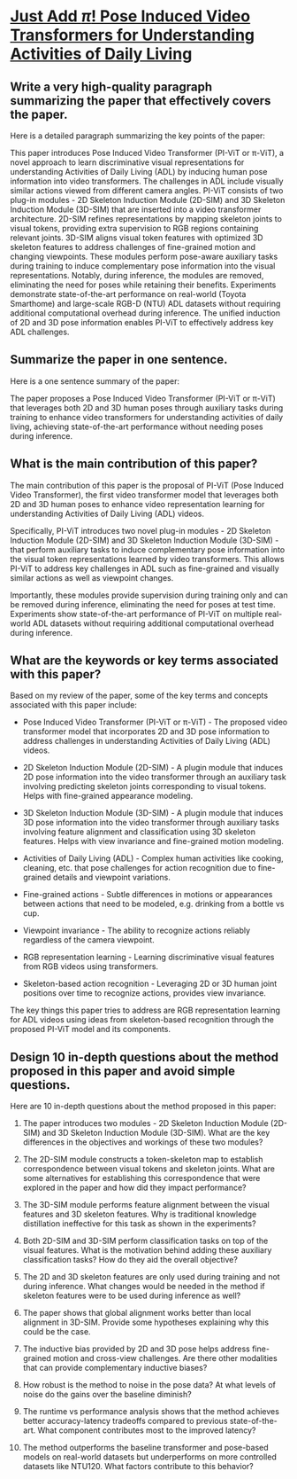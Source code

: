 # [Just Add $π$! Pose Induced Video Transformers for Understanding   Activities of Daily Living](https://arxiv.org/abs/2311.18840)

## Write a very high-quality paragraph summarizing the paper that effectively covers the paper.

 Here is a detailed paragraph summarizing the key points of the paper:

This paper introduces Pose Induced Video Transformer (PI-ViT or π-ViT), a novel approach to learn discriminative visual representations for understanding Activities of Daily Living (ADL) by inducing human pose information into video transformers. The challenges in ADL include visually similar actions viewed from different camera angles. PI-ViT consists of two plug-in modules - 2D Skeleton Induction Module (2D-SIM) and 3D Skeleton Induction Module (3D-SIM) that are inserted into a video transformer architecture. 2D-SIM refines representations by mapping skeleton joints to visual tokens, providing extra supervision to RGB regions containing relevant joints. 3D-SIM aligns visual token features with optimized 3D skeleton features to address challenges of fine-grained motion and changing viewpoints. These modules perform pose-aware auxiliary tasks during training to induce complementary pose information into the visual representations. Notably, during inference, the modules are removed, eliminating the need for poses while retaining their benefits. Experiments demonstrate state-of-the-art performance on real-world (Toyota Smarthome) and large-scale RGB-D (NTU) ADL datasets without requiring additional computational overhead during inference. The unified induction of 2D and 3D pose information enables PI-ViT to effectively address key ADL challenges.


## Summarize the paper in one sentence.

 Here is a one sentence summary of the paper:

The paper proposes a Pose Induced Video Transformer (PI-ViT or π-ViT) that leverages both 2D and 3D human poses through auxiliary tasks during training to enhance video transformers for understanding activities of daily living, achieving state-of-the-art performance without needing poses during inference.


## What is the main contribution of this paper?

 The main contribution of this paper is the proposal of PI-ViT (Pose Induced Video Transformer), the first video transformer model that leverages both 2D and 3D human poses to enhance video representation learning for understanding Activities of Daily Living (ADL) videos. 

Specifically, PI-ViT introduces two novel plug-in modules - 2D Skeleton Induction Module (2D-SIM) and 3D Skeleton Induction Module (3D-SIM) - that perform auxiliary tasks to induce complementary pose information into the visual token representations learned by video transformers. This allows PI-ViT to address key challenges in ADL such as fine-grained and visually similar actions as well as viewpoint changes. 

Importantly, these modules provide supervision during training only and can be removed during inference, eliminating the need for poses at test time. Experiments show state-of-the-art performance of PI-ViT on multiple real-world ADL datasets without requiring additional computational overhead during inference.


## What are the keywords or key terms associated with this paper?

 Based on my review of the paper, some of the key terms and concepts associated with this paper include:

- Pose Induced Video Transformer (PI-ViT or π-ViT) - The proposed video transformer model that incorporates 2D and 3D pose information to address challenges in understanding Activities of Daily Living (ADL) videos.

- 2D Skeleton Induction Module (2D-SIM) - A plugin module that induces 2D pose information into the video transformer through an auxiliary task involving predicting skeleton joints corresponding to visual tokens. Helps with fine-grained appearance modeling.

- 3D Skeleton Induction Module (3D-SIM) - A plugin module that induces 3D pose information into the video transformer through auxiliary tasks involving feature alignment and classification using 3D skeleton features. Helps with view invariance and fine-grained motion modeling. 

- Activities of Daily Living (ADL) - Complex human activities like cooking, cleaning, etc. that pose challenges for action recognition due to fine-grained details and viewpoint variations.

- Fine-grained actions - Subtle differences in motions or appearances between actions that need to be modeled, e.g. drinking from a bottle vs cup. 

- Viewpoint invariance - The ability to recognize actions reliably regardless of the camera viewpoint.

- RGB representation learning - Learning discriminative visual features from RGB videos using transformers.

- Skeleton-based action recognition - Leveraging 2D or 3D human joint positions over time to recognize actions, provides view invariance.

The key things this paper tries to address are RGB representation learning for ADL videos using ideas from skeleton-based recognition through the proposed PI-ViT model and its components.


## Design 10 in-depth questions about the method proposed in this paper and avoid simple questions.

 Here are 10 in-depth questions about the method proposed in this paper:

1. The paper introduces two modules - 2D Skeleton Induction Module (2D-SIM) and 3D Skeleton Induction Module (3D-SIM). What are the key differences in the objectives and workings of these two modules?

2. The 2D-SIM module constructs a token-skeleton map to establish correspondence between visual tokens and skeleton joints. What are some alternatives for establishing this correspondence that were explored in the paper and how did they impact performance?  

3. The 3D-SIM module performs feature alignment between the visual features and 3D skeleton features. Why is traditional knowledge distillation ineffective for this task as shown in the experiments?

4. Both 2D-SIM and 3D-SIM perform classification tasks on top of the visual features. What is the motivation behind adding these auxiliary classification tasks? How do they aid the overall objective?

5. The 2D and 3D skeleton features are only used during training and not during inference. What changes would be needed in the method if skeleton features were to be used during inference as well?

6. The paper shows that global alignment works better than local alignment in 3D-SIM. Provide some hypotheses explaining why this could be the case.

7. The inductive bias provided by 2D and 3D pose helps address fine-grained motion and cross-view challenges. Are there other modalities that can provide complementary inductive biases?

8. How robust is the method to noise in the pose data? At what levels of noise do the gains over the baseline diminish?

9. The runtime vs performance analysis shows that the method achieves better accuracy-latency tradeoffs compared to previous state-of-the-art. What component contributes most to the improved latency?

10. The method outperforms the baseline transformer and pose-based models on real-world datasets but underperforms on more controlled datasets like NTU120. What factors contribute to this behavior?
